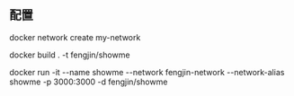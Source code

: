## 配置
docker network create my-network

docker build . -t fengjin/showme

docker run -it --name showme --network fengjin-network --network-alias showme -p 3000:3000 -d fengjin/showme
